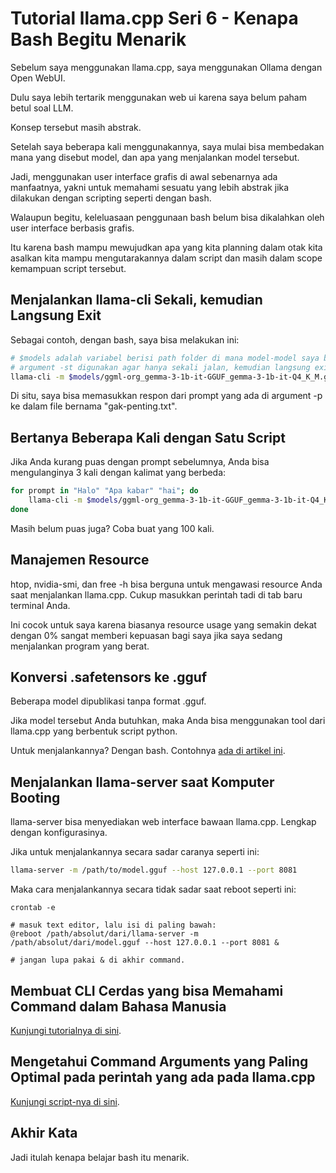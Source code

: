 # Tutorial llama.cpp Seri 6 - Kenapa Bash Begitu Menarik

Sebelum saya menggunakan llama.cpp, saya menggunakan Ollama dengan Open WebUI.

Dulu saya lebih tertarik menggunakan web ui karena saya belum paham betul soal LLM.

Konsep tersebut masih abstrak.

Setelah saya beberapa kali menggunakannya, saya mulai bisa membedakan mana yang disebut model, dan apa yang menjalankan model tersebut.

Jadi, menggunakan user interface grafis di awal sebenarnya ada manfaatnya, yakni untuk memahami sesuatu yang lebih abstrak jika dilakukan dengan scripting seperti dengan bash.

Walaupun begitu, keleluasaan penggunaan bash belum bisa dikalahkan oleh user interface berbasis grafis.

Itu karena bash mampu mewujudkan apa yang kita planning dalam otak kita asalkan kita mampu mengutarakannya dalam script dan masih dalam scope kemampuan script tersebut.

## Menjalankan llama-cli Sekali, kemudian Langsung Exit

Sebagai contoh, dengan bash, saya bisa melakukan ini:

```bash
# $models adalah variabel berisi path folder di mana model-model saya berada.
# argument -st digunakan agar hanya sekali jalan, kemudian langsung exit.
llama-cli -m $models/ggml-org_gemma-3-1b-it-GGUF_gemma-3-1b-it-Q4_K_M.gguf -p "hai. balas dengan 1 kalimat saja" -st > gak-penting.txt
```

Di situ, saya bisa memasukkan respon dari prompt yang ada di argument -p ke dalam file bernama "gak-penting.txt".

## Bertanya Beberapa Kali dengan Satu Script

Jika Anda kurang puas dengan prompt sebelumnya, Anda bisa mengulanginya 3 kali dengan kalimat yang berbeda:

```bash
for prompt in "Halo" "Apa kabar" "hai"; do
    llama-cli -m $models/ggml-org_gemma-3-1b-it-GGUF_gemma-3-1b-it-Q4_K_M.gguf -p "$prompt" -st > "$prompt.txt"
done
```

Masih belum puas juga? Coba buat yang 100 kali.

## Manajemen Resource

htop, nvidia-smi, dan free -h bisa berguna untuk mengawasi resource Anda saat menjalankan llama.cpp. Cukup masukkan perintah tadi di tab baru terminal Anda.

Ini cocok untuk saya karena biasanya resource usage yang semakin dekat dengan 0% sangat memberi kepuasan bagi saya jika saya sedang menjalankan program yang berat.

## Konversi .safetensors ke .gguf

Beberapa model dipublikasi tanpa format .gguf.

Jika model tersebut Anda butuhkan, maka Anda bisa menggunakan tool dari llama.cpp yang berbentuk script python.

Untuk menjalankannya? Dengan bash. Contohnya [ada di artikel ini](../2025-08/Tutorial-llama.cpp-Seri-5-Konversi-Model-ke-GGUF-dan-Kuantisasinya.md).

## Menjalankan llama-server saat Komputer Booting

llama-server bisa menyediakan web interface bawaan llama.cpp. Lengkap dengan konfigurasinya.

Jika untuk menjalankannya secara sadar caranya seperti ini:

```bash
llama-server -m /path/to/model.gguf --host 127.0.0.1 --port 8081
```

Maka cara menjalankannya secara tidak sadar saat reboot seperti ini:

```apacheconf
crontab -e

# masuk text editor, lalu isi di paling bawah:
@reboot /path/absolut/dari/llama-server -m /path/absolut/dari/model.gguf --host 127.0.0.1 --port 8081 &

# jangan lupa pakai & di akhir command.
```

## Membuat CLI Cerdas yang bisa Memahami Command dalam Bahasa Manusia

[Kunjungi tutorialnya di sini](https://karyakarsa.com/rakifsul/ngoding-aplikasi-cli-cerdas-tanpa-ribet-biarkan-llm-menulis-kode-aplikasi-llm).

## Mengetahui Command Arguments yang Paling Optimal pada perintah yang ada pada llama.cpp

[Kunjungi script-nya di sini](https://karyakarsa.com/rakifsul/rf-llm-optimum-finder).

## Akhir Kata

Jadi itulah kenapa belajar bash itu menarik.